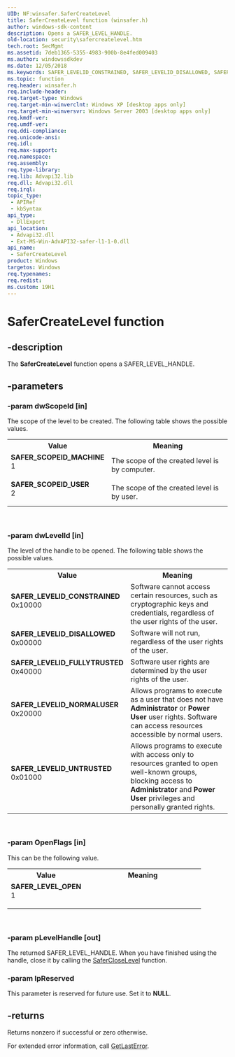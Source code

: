 ```yaml
---
UID: NF:winsafer.SaferCreateLevel
title: SaferCreateLevel function (winsafer.h)
author: windows-sdk-content
description: Opens a SAFER_LEVEL_HANDLE.
old-location: security\safercreatelevel.htm
tech.root: SecMgmt
ms.assetid: 7deb1365-5355-4983-900b-8e4fed009403
ms.author: windowssdkdev
ms.date: 12/05/2018
ms.keywords: SAFER_LEVELID_CONSTRAINED, SAFER_LEVELID_DISALLOWED, SAFER_LEVELID_FULLYTRUSTED, SAFER_LEVELID_NORMALUSER, SAFER_LEVELID_UNTRUSTED, SAFER_LEVEL_OPEN, SAFER_SCOPEID_MACHINE, SAFER_SCOPEID_USER, SaferCreateLevel, SaferCreateLevel function [Security], _mnp_safercreatelevel, security.safercreatelevel, winsafer/SaferCreateLevel
ms.topic: function
req.header: winsafer.h
req.include-header: 
req.target-type: Windows
req.target-min-winverclnt: Windows XP [desktop apps only]
req.target-min-winversvr: Windows Server 2003 [desktop apps only]
req.kmdf-ver: 
req.umdf-ver: 
req.ddi-compliance: 
req.unicode-ansi: 
req.idl: 
req.max-support: 
req.namespace: 
req.assembly: 
req.type-library: 
req.lib: Advapi32.lib
req.dll: Advapi32.dll
req.irql: 
topic_type:
 - APIRef
 - kbSyntax
api_type:
 - DllExport
api_location:
 - Advapi32.dll
 - Ext-MS-Win-AdvAPI32-safer-l1-1-0.dll
api_name:
 - SaferCreateLevel
product: Windows
targetos: Windows
req.typenames: 
req.redist: 
ms.custom: 19H1
---
```


# SaferCreateLevel function


## -description


The <b>SaferCreateLevel</b> function opens a SAFER_LEVEL_HANDLE.


## -parameters




### -param dwScopeId [in]

The scope of the level to be created. The following table shows the possible values.

<table>
<tr>
<th>Value</th>
<th>Meaning</th>
</tr>
<tr>
<td width="40%"><a id="SAFER_SCOPEID_MACHINE"></a><a id="safer_scopeid_machine"></a><dl>
<dt><b>SAFER_SCOPEID_MACHINE</b></dt>
<dt>1</dt>
</dl>
</td>
<td width="60%">
The scope of the created level is by computer.

</td>
</tr>
<tr>
<td width="40%"><a id="SAFER_SCOPEID_USER"></a><a id="safer_scopeid_user"></a><dl>
<dt><b>SAFER_SCOPEID_USER</b></dt>
<dt>2</dt>
</dl>
</td>
<td width="60%">
The scope of the created level is by user.

</td>
</tr>
</table>
 


### -param dwLevelId [in]

The level of the handle to be opened. The following table shows the possible values.



<table>
<tr>
<th>Value</th>
<th>Meaning</th>
</tr>
<tr>
<td width="40%"><a id="SAFER_LEVELID_CONSTRAINED"></a><a id="safer_levelid_constrained"></a><dl>
<dt><b>SAFER_LEVELID_CONSTRAINED</b></dt>
<dt>0x10000</dt>
</dl>
</td>
<td width="60%">
Software cannot access certain resources, such as cryptographic keys and credentials, regardless of the user rights of the user.

</td>
</tr>
<tr>
<td width="40%"><a id="SAFER_LEVELID_DISALLOWED"></a><a id="safer_levelid_disallowed"></a><dl>
<dt><b>SAFER_LEVELID_DISALLOWED</b></dt>
<dt>0x00000</dt>
</dl>
</td>
<td width="60%">
Software will not run, regardless of the user rights of the user.

</td>
</tr>
<tr>
<td width="40%"><a id="SAFER_LEVELID_FULLYTRUSTED"></a><a id="safer_levelid_fullytrusted"></a><dl>
<dt><b>SAFER_LEVELID_FULLYTRUSTED</b></dt>
<dt>0x40000</dt>
</dl>
</td>
<td width="60%">
Software user rights are determined by the user rights of the user.

</td>
</tr>
<tr>
<td width="40%"><a id="SAFER_LEVELID_NORMALUSER"></a><a id="safer_levelid_normaluser"></a><dl>
<dt><b>SAFER_LEVELID_NORMALUSER</b></dt>
<dt>0x20000</dt>
</dl>
</td>
<td width="60%">
Allows programs to execute as a user that does not have <b>Administrator</b> or <b>Power User</b> user rights. Software can access resources accessible by normal users.

</td>
</tr>
<tr>
<td width="40%"><a id="SAFER_LEVELID_UNTRUSTED"></a><a id="safer_levelid_untrusted"></a><dl>
<dt><b>SAFER_LEVELID_UNTRUSTED</b></dt>
<dt>0x01000</dt>
</dl>
</td>
<td width="60%">
Allows programs to execute with access only to resources granted to open well-known groups, blocking access to <b>Administrator</b> and <b>Power User</b> privileges and personally granted rights.

</td>
</tr>
</table>
 


### -param OpenFlags [in]

This can be the following value.

<table>
<tr>
<th>Value</th>
<th>Meaning</th>
</tr>
<tr>
<td width="40%"><a id="SAFER_LEVEL_OPEN"></a><a id="safer_level_open"></a><dl>
<dt><b>SAFER_LEVEL_OPEN</b></dt>
<dt>1</dt>
</dl>
</td>
<td width="60%"></td>
</tr>
</table>
 


### -param pLevelHandle [out]

The returned SAFER_LEVEL_HANDLE. When you have finished using the handle, close it by calling the <a href="https://docs.microsoft.com/windows/desktop/api/winsafer/nf-winsafer-safercloselevel">SaferCloseLevel</a> function.


### -param lpReserved

This parameter is reserved for future use. Set it to <b>NULL</b>.


## -returns



Returns nonzero if successful or zero otherwise. 
						

For extended error information, call 
<a href="https://docs.microsoft.com/windows/desktop/api/errhandlingapi/nf-errhandlingapi-getlasterror">GetLastError</a>.



